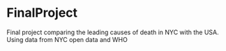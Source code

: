 # FinalProject
Final project comparing the leading causes of death in NYC with the USA. Using data from NYC open data and WHO

